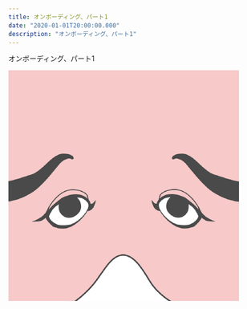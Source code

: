 ```yaml
---
title: オンボーディング、パート1
date: "2020-01-01T20:00:00.000"
description: "オンボーディング、パート1"
---
```


オンボーディング、パート1

![khirayama](./profile.png)
